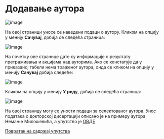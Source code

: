 # Додавање аутора

 ![image](https://user-images.githubusercontent.com/29538544/174439606-6a7082d1-aedd-4cb8-a505-689047baac52.png)

На овој страници уносе се наведени подаци о аутору. Кликом на опцију у менију **Сачувај**, добија се следећа страница:

![image](https://user-images.githubusercontent.com/29538544/174439632-370b9b61-eeca-4a42-a738-5140bd5cc9d8.png)
 
На почетку ове странице дате су информације о резултату претраживања и акцијама над ауторима. Ако се констатује да у приказаној табели нема траженог аутора, онда се кликом на опцију у менију **Сачувај** добија следеће: 

![image](https://user-images.githubusercontent.com/29538544/174439675-5928f781-a585-485c-b388-ad8523ffe773.png)
 
Кликом на опцију у менију **У реду**, добија се следећа страница:

![image](https://user-images.githubusercontent.com/29538544/174439692-fed8317e-b3cc-432b-932b-aa310dd729db.png)
 
На овој страницу могу се уности подаци за селектованог аутора. Унос података о докторској дисертацији описано је на примеру аутора Немање Милошевића, а упутство је  [ОВДЕ](unosPodataka.md)

[Повратак на садржај упутства](../../../uputstvoDigitalnaDisertacija.md#садржај)
